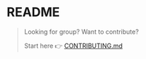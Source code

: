 # README

> Looking for group? Want to contribute? 
> 
> Start here 👉 [CONTRIBUTING.md](CONTRIBUTING.md)